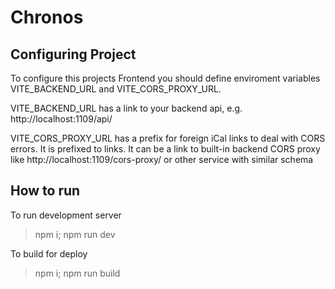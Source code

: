 # Chronos

## Configuring Project

To configure this projects Frontend you should define enviroment variables VITE_BACKEND_URL and VITE_CORS_PROXY_URL.

VITE_BACKEND_URL has a link to your backend api, e.g. http://localhost:1109/api/

VITE_CORS_PROXY_URL has a prefix for foreign iCal links to deal with CORS errors. 
It is prefixed to links. It can be a link to built-in backend CORS proxy like http://localhost:1109/cors-proxy/ or other service with similar schema

## How to run

To run development server
> npm i; npm run dev

 To build for deploy
> npm i; npm run build


